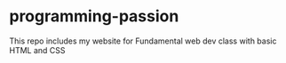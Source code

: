 # programming-passion
 This repo includes my website for Fundamental web dev class with basic HTML and CSS
